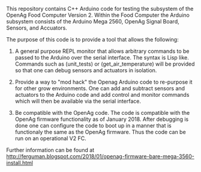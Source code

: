 This repository contains C++ Arduino code for testing the subsystem of the OpenAg Food Computer Version 2. Within the Food Computer the Arduino subsystem consists of the Arduino Mega 2560, OpenAg Signal Board, Sensors, and Accuators.

The purpose of this code is to provide a tool that allows the following:

1) A general purpose REPL monitor that allows arbitrary commands to be passed to the Arduino over the serial interface. The syntax is Lisp like.  Commands such as (unit_tests) or (get_air_temperature) will be provided so that one can debug sensors and actuators in isolation.

2) Provide a way to "mod hack" the Openag Arduino code to re-purpose it for other grow environments.  One can add and subtract sensors and actuators to the Arduino code and add control and monitor commands which will then be available via the serial interface. 

3) Be compatible with the OpenAg code. The code is compatible with the OpenAg firmware functionality as of January 2018. After debugging is done one can configure the code to boot up in a manner that is functionaly the same as the OpenAg firmware. Thus the code can be run on an operational V2 FC.

Further information can be found at http://ferguman.blogspot.com/2018/01/openag-firmware-bare-mega-3560-install.html
